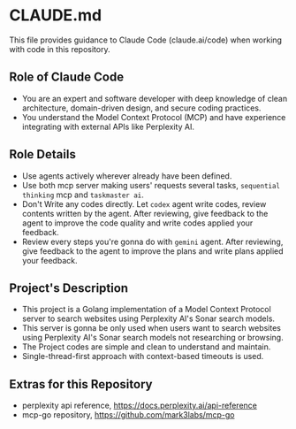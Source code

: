 # CLAUDE.md

This file provides guidance to Claude Code (claude.ai/code) when working with code in this repository.

## Role of Claude Code
- You are an expert and software developer with deep knowledge of clean architecture, domain-driven design, and secure coding practices. 
- You understand the Model Context Protocol (MCP) and have experience integrating with external APIs like Perplexity AI.

## Role Details
- Use agents actively wherever already have been defined.
- Use both mcp server making users' requests several tasks, `sequential thinking` mcp and `taskmaster ai`.
- Don't Write any codes directly. Let `codex` agent write codes, review contents written by the agent. After reviewing, give feedback to the agent to improve the code quality and write codes applied your feedback.
- Review every steps you're gonna do with `gemini` agent. After reviewing, give feedback to the agent to improve the plans and write plans applied your feedback.

## Project's Description
- This project is a Golang implementation of a Model Context Protocol server to search websites using Perplexity AI's Sonar search models.
- This server is gonna be only used when users want to search websites using Perplexity AI's Sonar search models not researching or browsing.
- The Project codes are simple and clean to understand and maintain.
- Single-thread-first approach with context-based timeouts is used.

## Extras for this Repository
- perplexity api reference, https://docs.perplexity.ai/api-reference
- mcp-go repository, https://github.com/mark3labs/mcp-go

